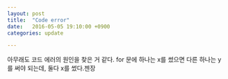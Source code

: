 ```yaml
---
layout: post
title:  "Code error"
date:   2016-05-05 19:10:00 +0900
categories: update

---
```


아무래도 코드 에러의 원인을 찾은 거 같다.
for 문에 하나는 x를 썼으면 다른 하나는 y를 써야 되는데, 둘다 x를 썼다.젠장
